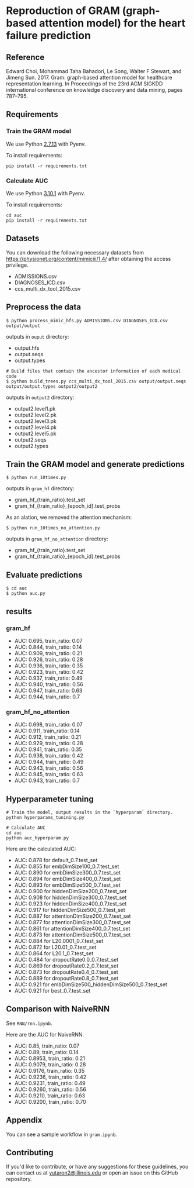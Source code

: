 Reproduction of GRAM (graph-based attention model) for the heart failure prediction
=========================================

## Reference

Edward Choi, Mohammad Taha Bahadori, Le Song, Walter F Stewart, and Jimeng Sun. 2017. Gram: graph-based attention model for healthcare representation learning. In Proceedings of the 23rd ACM SIGKDD international conference on knowledge discovery and data mining, pages 787–795.

## Requirements

### Train the GRAM model

We use Python [2.7.13](.python-version) with Pyenv.

To install requirements:
```
pip install -r requirements.txt
```

### Calculate AUC

We use Python [3.10.1](auc/.python-version) with Pyenv.

To install requirements:
```
cd auc
pip install -r requirements.txt
```

## Datasets

You can download the following necessary datasets from https://physionet.org/content/mimiciii/1.4/ after obtaining the access privilege.

- ADMISSIONS.csv
- DIAGNOSES_ICD.csv
- ccs_multi_dx_tool_2015.csv


## Preprocess the data 

```
$ python process_mimic_hfs.py ADMISSIONS.csv DIAGNOSES_ICD.csv output/output
```
outputs in `ouput` directory:

- output.hfs
- output.seqs
- output.types

```
# Build files that contain the ancestor information of each medical code
$ python build_trees.py ccs_multi_dx_tool_2015.csv output/output.seqs output/output.types output2/output2
```
outputs in `output2` directory:

- output2.level1.pk
- output2.level2.pk
- output2.level3.pk
- output2.level4.pk
- output2.level5.pk
- output2.seqs
- output2.types

## Train the GRAM model and generate predictions

```
$ python run_10times.py
```
outputs in `gram_hf` directory:

- gram_hf_{train_ratio}.test_set
- gram_hf_{train_ratio}_{epoch_id}.test_probs


As an alation, we removed the attention mechanism:

```
$ python run_10times_no_attention.py
```
outputs in `gram_hf_no_attention` directory:

- gram_hf_{train_ratio}.test_set
- gram_hf_{train_ratio}_{epoch_id}.test_probs


## Evaluate predictions
```
$ cd auc
$ python auc.py 
```

## results

### gram_hf

- AUC: 0.695, train_ratio: 0.07
- AUC: 0.844, train_ratio: 0.14
- AUC: 0.909, train_ratio: 0.21
- AUC: 0.926, train_ratio: 0.28
- AUC: 0.936, train_ratio: 0.35
- AUC: 0.923, train_ratio: 0.42
- AUC: 0.937, train_ratio: 0.49
- AUC: 0.940, train_ratio: 0.56
- AUC: 0.947, train_ratio: 0.63
- AUC: 0.944, train_ratio: 0.7

### gram_hf_no_attention

- AUC: 0.698, train_ratio: 0.07
- AUC: 0.911, train_ratio: 0.14
- AUC: 0.912, train_ratio: 0.21
- AUC: 0.929, train_ratio: 0.28
- AUC: 0.941, train_ratio: 0.35
- AUC: 0.938, train_ratio: 0.42
- AUC: 0.944, train_ratio: 0.49
- AUC: 0.943, train_ratio: 0.56
- AUC: 0.945, train_ratio: 0.63
- AUC: 0.943, train_ratio: 0.7


## Hyperparameter tuning

```
# Train the model, output results in the `hyperparam` directory.
python hyperparams_tunining.py 

# Calculate AUC
cd auc
python auc_hyperparam.py
```
Here are the calculated AUC:

- AUC: 0.878 for default_0.7.test_set
- AUC: 0.855 for embDimSize100_0.7.test_set
- AUC: 0.890 for embDimSize300_0.7.test_set
- AUC: 0.894 for embDimSize400_0.7.test_set
- AUC: 0.893 for embDimSize500_0.7.test_set
- AUC: 0.900 for hiddenDimSize200_0.7.test_set
- AUC: 0.908 for hiddenDimSize300_0.7.test_set
- AUC: 0.923 for hiddenDimSize400_0.7.test_set
- AUC: 0.917 for hiddenDimSize500_0.7.test_set
- AUC: 0.887 for attentionDimSize200_0.7.test_set
- AUC: 0.877 for attentionDimSize300_0.7.test_set
- AUC: 0.861 for attentionDimSize400_0.7.test_set
- AUC: 0.873 for attentionDimSize500_0.7.test_set
- AUC: 0.884 for L20.0001_0.7.test_set
- AUC: 0.872 for L20.01_0.7.test_set
- AUC: 0.864 for L20.1_0.7.test_set
- AUC: 0.484 for dropoutRate0.0_0.7.test_set
- AUC: 0.869 for dropoutRate0.2_0.7.test_set
- AUC: 0.873 for dropoutRate0.4_0.7.test_set
- AUC: 0.889 for dropoutRate0.8_0.7.test_set
- AUC: 0.921 for embDimSize500_hiddenDimSize500_0.7.test_set
- AUC: 0.921 for best_0.7.test_set

## Comparison with NaiveRNN

See `RNN/rnn.ipynb`.

Here are the AUC for NaiveRNN.

- AUC: 0.85, train_ratio: 0.07
- AUC: 0.89, train_ratio: 0.14
- AUC: 0.8953, train_ratio: 0.21
- AUC: 0.9079, train_ratio: 0.28
- AUC: 0.9176, train_ratio: 0.35
- AUC: 0.9236, train_ratio: 0.42
- AUC: 0.9231, train_ratio: 0.49
- AUC: 0.9260, train_ratio: 0.56
- AUC: 0.9210, train_ratio: 0.63
- AUC: 0.9200, train_ratio: 0.70


## Appendix
You can see a sample workflow in `gram.ipynb`.


## Contributing
If you'd like to contribute, or have any suggestions for these guidelines, you can contact us at yutaron2@illinois.edu or open an issue on this GitHub repository.
